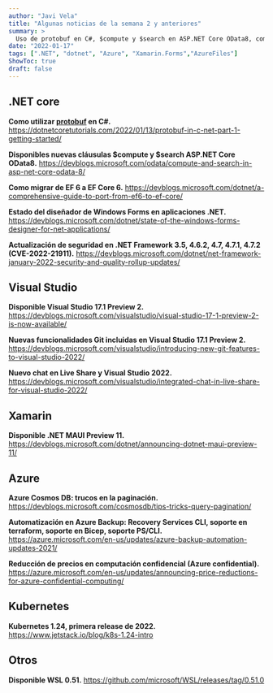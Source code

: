 ```yaml
---
author: "Javi Vela"
title: "Algunas noticias de la semana 2 y anteriores"
summary: >
  Uso de protobuf en C#, $compute y $search en ASP.NET Core OData8, como migrar de EF6 a EF Core 6, CVE-2022-21911, Visual Studio 17.1 Preview 2, .NET MAUI Preview 11, Kubernetes 1.24, paginación en Azure Cosmos, Automatización en Azure Backup,...
date: "2022-01-17"
tags: [".NET", "dotnet", "Azure", "Xamarin.Forms","AzureFiles"]
ShowToc: true
draft: false
---
```

## .NET core
**Como utilizar [protobuf](https://en.wikipedia.org/wiki/Protocol_Buffers) en C#.**
https://dotnetcoretutorials.com/2022/01/13/protobuf-in-c-net-part-1-getting-started/
<br/>
<!-- #dotnet #protobuf #protobufnet #c#-->

**Disponibles nuevas cláusulas $compute y $search ASP.NET Core OData8.** 
https://devblogs.microsoft.com/odata/compute-and-search-in-asp-net-core-odata-8/
<br/>
<!-- #dotnet #odata #aspnet-->

**Como migrar de EF 6 a EF Core 6.**
https://devblogs.microsoft.com/dotnet/a-comprehensive-guide-to-port-from-ef6-to-ef-core/
<br/>
<!-- #dotnet #ef6 #efcore #entityframework -->

**Estado del diseñador de Windows Forms en aplicaciones .NET.**
https://devblogs.microsoft.com/dotnet/state-of-the-windows-forms-designer-for-net-applications/
<br/>
<!-- #dotnet #windowsforms #designer -->

**Actualización de seguridad en .NET Framework 3.5, 4.6.2, 4.7, 4.7.1, 4.7.2 (CVE-2022-21911).**
https://devblogs.microsoft.com/dotnet/net-framework-january-2022-security-and-quality-rollup-updates/
<br/>
<!-- #dotnet #security #netframework #CyberAlertHigh -->

## Visual Studio
**Disponible Visual Studio 17.1 Preview 2.**
https://devblogs.microsoft.com/visualstudio/visual-studio-17-1-preview-2-is-now-available/
<br/>
<!-- #visualstudio #vs17 #vs #preview -->

**Nuevas funcionalidades Git incluidas en Visual Studio 17.1 Preview 2.**
https://devblogs.microsoft.com/visualstudio/introducing-new-git-features-to-visual-studio-2022/
<br/>
<!-- #visualstudio #vs17 #vs #preview #git -->

**Nuevo chat en Live Share y Visual Studio 2022.**
https://devblogs.microsoft.com/visualstudio/integrated-chat-in-live-share-for-visual-studio-2022/
<br/>
<!-- #visualstudio #chat #liveshare -->

## Xamarin
**Disponible .NET MAUI Preview 11.**
https://devblogs.microsoft.com/dotnet/announcing-dotnet-maui-preview-11/
<br/>
<!-- #xamarin #maui #preview #dotnet-->

## Azure
**Azure Cosmos DB: trucos en la paginación.**
https://devblogs.microsoft.com/cosmosdb/tips-tricks-query-pagination/
<br/>
<!-- #azure #cosmosdb #pagination #query #tipstricks -->

**Automatización en Azure Backup: Recovery Services CLI, soporte en terraform, soporte en Bicep, soporte PS/CLI.**
https://azure.microsoft.com/en-us/updates/azure-backup-automation-updates-2021/
<br/>
<!-- #azure #backup #automation #azurebackup -->

**Reducción de precios en computación confidencial (Azure confidential).**
https://azure.microsoft.com/en-us/updates/announcing-price-reductions-for-azure-confidential-computing/
<br/>
<!-- #azure #confidential #pricereduction  #virtualmachines #pricing #security -->

## Kubernetes
**Kubernetes 1.24, primera release de 2022.**
https://www.jetstack.io/blog/k8s-1.24-intro
<br/>
<!-- #kubernetes #k8s -->

## Otros
**Disponible WSL 0.51.**
https://github.com/microsoft/WSL/releases/tag/0.51.0
<br/>
<!-- #wsl #windows #linux -->
